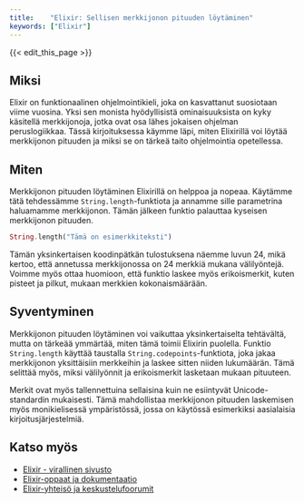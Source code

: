 ```yaml
---
title:    "Elixir: Sellisen merkkijonon pituuden löytäminen"
keywords: ["Elixir"]
---
```


{{< edit_this_page >}}

## Miksi

Elixir on funktionaalinen ohjelmointikieli, joka on kasvattanut suosiotaan viime vuosina. Yksi sen monista hyödyllisistä ominaisuuksista on kyky käsitellä merkkijonoja, jotka ovat osa lähes jokaisen ohjelman peruslogiikkaa. Tässä kirjoituksessa käymme läpi, miten Elixirillä voi löytää merkkijonon pituuden ja miksi se on tärkeä taito ohjelmointia opetellessa.

## Miten

Merkkijonon pituuden löytäminen Elixirillä on helppoa ja nopeaa. Käytämme tätä tehdessämme `String.length`-funktiota ja annamme sille parametrina haluamamme merkkijonon. Tämän jälkeen funktio palauttaa kyseisen merkkijonon pituuden.

```Elixir
String.length("Tämä on esimerkkiteksti")
```

Tämän yksinkertaisen koodinpätkän tulostuksena näemme luvun 24, mikä kertoo, että annetussa merkkijonossa on 24 merkkiä mukana välilyöntejä. Voimme myös ottaa huomioon, että funktio laskee myös erikoismerkit, kuten pisteet ja pilkut, mukaan merkkien kokonaismäärään.

## Syventyminen

Merkkijonon pituuden löytäminen voi vaikuttaa yksinkertaiselta tehtävältä, mutta on tärkeää ymmärtää, miten tämä toimii Elixirin puolella. Funktio `String.length` käyttää taustalla `String.codepoints`-funktiota, joka jakaa merkkijonon yksittäisiin merkkeihin ja laskee sitten niiden lukumäärän. Tämä selittää myös, miksi välilyönnit ja erikoismerkit lasketaan mukaan pituuteen.

Merkit ovat myös tallennettuina sellaisina kuin ne esiintyvät Unicode-standardin mukaisesti. Tämä mahdollistaa merkkijonon pituuden laskemisen myös monikielisessä ympäristössä, jossa on käytössä esimerkiksi aasialaisia kirjoitusjärjestelmiä.

## Katso myös

- [Elixir - virallinen sivusto](https://elixir-lang.org)
- [Elixir-oppaat ja dokumentaatio](https://elixir-lang.org/getting-started.html)
- [Elixir-yhteisö ja keskustelufoorumit](https://elixirforum.com)